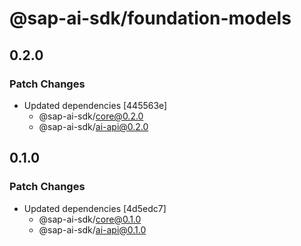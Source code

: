 # @sap-ai-sdk/foundation-models

## 0.2.0

### Patch Changes

- Updated dependencies [445563e]
  - @sap-ai-sdk/core@0.2.0
  - @sap-ai-sdk/ai-api@0.2.0

## 0.1.0

### Patch Changes

- Updated dependencies [4d5edc7]
  - @sap-ai-sdk/core@0.1.0
  - @sap-ai-sdk/ai-api@0.1.0
